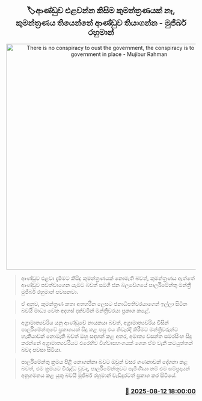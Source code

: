 <p align='center'><b><h2 align='center' title='There is no conspiracy to oust the government, the conspiracy is to keep the government in place - Mujibur Rahman'>🏷ආණ්ඩුව එළවන්න කිසිම කුමන්ත්‍රණයක් නෑ, කුමන්ත්‍රණය තියෙන්නේ ආණ්ඩුව තියාගන්න - මුජිබර් රහුමාන්</h2></b></p>
<p align='center'><img src='https://helakuru.sgp1.cdn.digitaloceanspaces.com/esana/images/lib/mujiber-media-nn.jpg' width='600' alt='There is no conspiracy to oust the government, the conspiracy is to keep the government in place - Mujibur Rahman'></p>

> ආණ්ඩුව එළවා දැමීමට කිසිදු කුමන්ත්‍රණයක් නොමැති බවත්, කුමන්ත්‍රණය ඇත්තේ ආණ්ඩුව පවත්වාගෙන යෑමට බවත් සමගි ජන බලවේගයේ පාර්ලිමේන්තු මන්ත්‍රී මුජිබර් රහුමාන් පවසනවා.

> ඒ අනුව, කුමන්ත්‍රණ කතා අතහරින ලෙසට ජනාධිපතිවරයාගෙන් ඉල්ලා සිටින බවයි මාධ්‍ය වෙත අදහස් දක්වමින් මන්ත්‍රීවරයා ප්‍රකාශ කළේ.

> අග්‍රාමාත්‍යවරිය යනු ආණ්ඩුවේ නායකයා බවත්, අග්‍රාමාත්‍යවරිය විසින් පාර්ලිමේන්තුවේ ප්‍රකාශයක් සිදු කළ පසු එය නිවැරදි කිරීමට මන්ත්‍රීවරුන්ට හැකියාවක් නොමැති බවත් ඔහු සඳහන් කළ අතර, අමාත්‍ය වසන්ත සමරසිංහ සිදු කරන්නේ අග්‍රාමාත්‍යවරියට එරෙහිව විශ්වාසභංගයක් ගෙන ඒම වැනි කටයුත්තක් බවද පවසා සිටියා.

> පාර්ලිමේන්තු ක්‍රමය පිළි නොගන්නා බවට ඔවුන් වසර ගණනාවක් දේශනා කළ බවත්, එම ක්‍රමයට විරුද්ධ වුවද, පාර්ලිමේන්තුවට පැමිණියා නම් එම සම්ප්‍රදායන් අනුගමනය කළ යුතු බවයි මුජිබර් රහුමාන් වැඩිදුරටත් ප්‍රකාශ කර සිටියේ.



<h3 align='right'><a href='https://www.helakuru.lk/esana/p/112644/'>📅 2025-08-12 18:00:00</a></h3>
